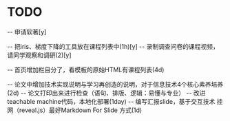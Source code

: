 # TODO
-- 申请软著[y]

-- 把iris、梯度下降的工具放在课程列表中(1h)[y]
-- 录制调查问卷的课程视频，请同学观察和调研(2)[y]

-- 首页增加栏目分了，看模板的原始HTML有课程列表(4d)

-- 论文中增加技术实现说明与学习再创造的说明，对于信息技术4个核心素养培养(2d)
-- 论文打印出来进行检查（语句、排版、逻辑：易懂与专业）
-- 改进teachable machine代码，本地化部署(1day)
-- 编写汇报slide，基于交互技术 挂网（reveal.js）最好Markdown For Slide 方式(1d)
